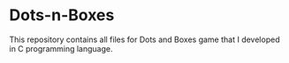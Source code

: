 # Dots-n-Boxes
This repository contains all files for Dots and Boxes game that I developed in C programming language.
